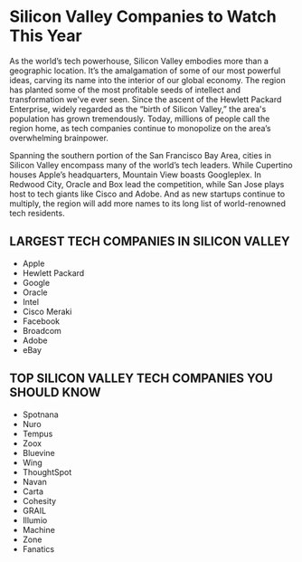 
# Silicon Valley Companies to Watch This Year

As the world’s tech powerhouse, Silicon Valley embodies more than a geographic location. It’s the amalgamation of some of our most powerful ideas, carving its name into the interior of our global economy. The region has planted some of the most profitable seeds of intellect and transformation we've ever seen. Since the ascent of the Hewlett Packard Enterprise, widely regarded as the “birth of Silicon Valley,” the area's population has grown tremendously. Today, millions of people call the region home, as tech companies continue to monopolize on the area’s overwhelming brainpower. 

Spanning the southern portion of the San Francisco Bay Area, cities in Silicon Valley encompass many of the world’s tech leaders. While Cupertino houses Apple’s headquarters, Mountain View boasts Googleplex. In Redwood City, Oracle and Box lead the competition, while San Jose plays host to tech giants like Cisco and Adobe. And as new startups continue to multiply, the region will add more names to its long list of world-renowned tech residents.

## LARGEST TECH COMPANIES IN SILICON VALLEY


- Apple
- Hewlett Packard
- Google
- Oracle
- Intel
- Cisco Meraki
- Facebook
- Broadcom
- Adobe
- eBay

## TOP SILICON VALLEY TECH COMPANIES YOU SHOULD KNOW

- Spotnana
- Nuro
- Tempus
- Zoox
- Bluevine
- Wing
- ThoughtSpot
- Navan
- Carta
- Cohesity
- GRAIL
- Illumio
- Machine
- Zone
- Fanatics
